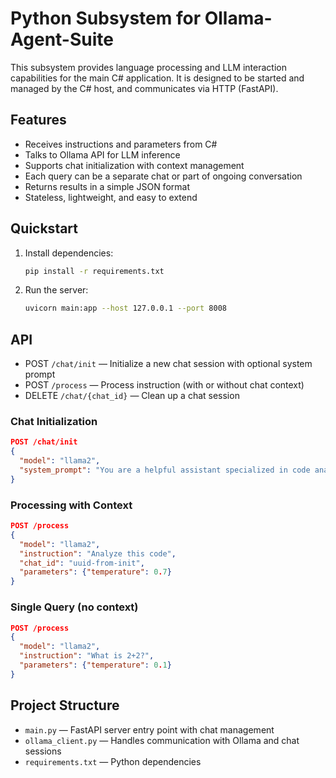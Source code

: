 # Python Subsystem for Ollama-Agent-Suite

This subsystem provides language processing and LLM interaction capabilities for the main C# application. It is designed to be started and managed by the C# host, and communicates via HTTP (FastAPI).

## Features
- Receives instructions and parameters from C#
- Talks to Ollama API for LLM inference
- Supports chat initialization with context management
- Each query can be a separate chat or part of ongoing conversation
- Returns results in a simple JSON format
- Stateless, lightweight, and easy to extend

## Quickstart
1. Install dependencies:
   ```sh
   pip install -r requirements.txt
   ```
2. Run the server:
   ```sh
   uvicorn main:app --host 127.0.0.1 --port 8008
   ```

## API
- POST `/chat/init` — Initialize a new chat session with optional system prompt
- POST `/process` — Process instruction (with or without chat context)
- DELETE `/chat/{chat_id}` — Clean up a chat session

### Chat Initialization
```json
POST /chat/init
{
  "model": "llama2",
  "system_prompt": "You are a helpful assistant specialized in code analysis."
}
```

### Processing with Context
```json
POST /process
{
  "model": "llama2",
  "instruction": "Analyze this code",
  "chat_id": "uuid-from-init",
  "parameters": {"temperature": 0.7}
}
```

### Single Query (no context)
```json
POST /process
{
  "model": "llama2",
  "instruction": "What is 2+2?",
  "parameters": {"temperature": 0.1}
}
```

## Project Structure
- `main.py` — FastAPI server entry point with chat management
- `ollama_client.py` — Handles communication with Ollama and chat sessions
- `requirements.txt` — Python dependencies
